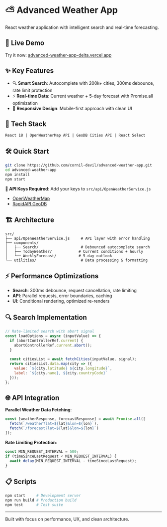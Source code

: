 # ⛅ Advanced Weather App

React weather application with intelligent search and real-time forecasting.

## 🔗 Live Demo

Try it now: [advanced-weather-app-delta.vercel.app](https://advanced-weather-app-delta.vercel.app/)

## ✨ Key Features

- 🔍 **Smart Search**: Autocomplete with 200k+ cities, 300ms debounce, rate limit protection
- ⚡ **Real-time Data**: Current weather + 5-day forecast with Promise.all optimization  
- 📱 **Responsive Design**: Mobile-first approach with clean UI

## 🚀 Tech Stack

```
React 18 | OpenWeatherMap API | GeoDB Cities API | React Select 
```

## 🛠️ Quick Start

```bash
git clone https://github.com/cornil-devil/advanced-weather-app.git
cd advanced-weather-app
npm install
npm start
```

**🔑 API Keys Required**: Add your keys to `src/api/OpenWeatherService.js`
- [OpenWeatherMap](https://openweathermap.org/api) 
- [RapidAPI GeoDB](https://rapidapi.com/wirefreethought/api/geodb-cities)

## 🏗️ Architecture

```
src/
├── api/OpenWeatherService.js     # API layer with error handling
├── components/
│   ├── Search/                   # Debounced autocomplete search  
│   ├── TodayWeather/            # Current conditions + hourly
│   └── WeeklyForecast/          # 5-day outlook
└── utilities/                    # Data processing & formatting
```

## ⚡ Performance Optimizations

- **Search**: 300ms debounce, request cancellation, rate limiting
- **API**: Parallel requests, error boundaries, caching
- **UI**: Conditional rendering, optimized re-renders

## 🔍 Search Implementation

```javascript
// Rate-limited search with abort signal
const loadOptions = async (inputValue) => {
  if (abortControllerRef.current) {
    abortControllerRef.current.abort();
  }
  
  const citiesList = await fetchCities(inputValue, signal);
  return citiesList.data.map(city => ({
    value: `${city.latitude} ${city.longitude}`,
    label: `${city.name}, ${city.countryCode}`
  }));
};
```

## 🌐 API Integration

**Parallel Weather Data Fetching**:
```javascript
const [weatherResponse, forecastResponse] = await Promise.all([
  fetch(`/weather?lat=${lat}&lon=${lon}`),
  fetch(`/forecast?lat=${lat}&lon=${lon}`)
]);
```

**Rate Limiting Protection**:
```javascript
const MIN_REQUEST_INTERVAL = 500;
if (timeSinceLastRequest < MIN_REQUEST_INTERVAL) {
  await delay(MIN_REQUEST_INTERVAL - timeSinceLastRequest);
}
```

## 📋 Scripts

```bash
npm start     # Development server
npm run build # Production build  
npm test      # Test suite
```

---
Built with focus on performance, UX, and clean architecture.
